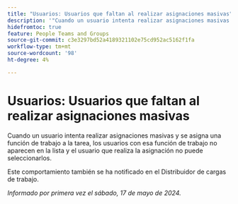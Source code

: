 ```yaml
---
title: "Usuarios: Usuarios que faltan al realizar asignaciones masivas"
description: '"Cuando un usuario intenta realizar asignaciones masivas y se asigna una función de trabajo a la tarea, los usuarios con esa función de trabajo no aparecen en la lista y el usuario que realiza la asignación no puede seleccionarlos. ”'
hidefromtoc: true
feature: People Teams and Groups
source-git-commit: c3e3297bd52a4189321102e75cd952ac5162f1fa
workflow-type: tm+mt
source-wordcount: '98'
ht-degree: 4%

---
```



# Usuarios: Usuarios que faltan al realizar asignaciones masivas

Cuando un usuario intenta realizar asignaciones masivas y se asigna una función de trabajo a la tarea, los usuarios con esa función de trabajo no aparecen en la lista y el usuario que realiza la asignación no puede seleccionarlos.

Este comportamiento también se ha notificado en el Distribuidor de cargas de trabajo.

_Informado por primera vez el sábado, 17 de mayo de 2024._
